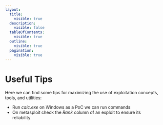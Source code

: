 ```yaml
---
layout:
  title:
    visible: true
  description:
    visible: false
  tableOfContents:
    visible: true
  outline:
    visible: true
  pagination:
    visible: true
---
```


# Useful Tips

Here we can find some tips for maximizing the use of exploitation concepts, tools, and utilities:

* Run _calc.exe_ on Windows as a PoC we can run commands
* On metasploit check the _Rank_ column of an exploit to ensure its reliability
